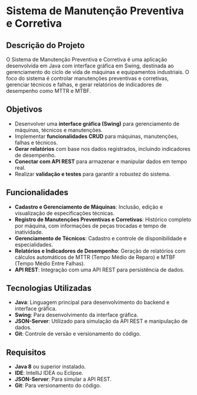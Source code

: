 # Sistema de Manutenção Preventiva e Corretiva

## Descrição do Projeto
O Sistema de Manutenção Preventiva e Corretiva é uma aplicação desenvolvida em Java com interface gráfica em Swing, destinada ao gerenciamento do ciclo de vida de máquinas e equipamentos industriais. O foco do sistema é controlar manutenções preventivas e corretivas, gerenciar técnicos e falhas, e gerar relatórios de indicadores de desempenho como MTTR e MTBF.

## Objetivos
- Desenvolver uma **interface gráfica (Swing)** para gerenciamento de máquinas, técnicos e manutenções.
- Implementar **funcionalidades CRUD** para máquinas, manutenções, falhas e técnicos.
- **Gerar relatórios** com base nos dados registrados, incluindo indicadores de desempenho.
- **Conectar com API REST** para armazenar e manipular dados em tempo real.
- Realizar **validação e testes** para garantir a robustez do sistema.

## Funcionalidades
- **Cadastro e Gerenciamento de Máquinas**: Inclusão, edição e visualização de especificações técnicas.
- **Registro de Manutenções Preventivas e Corretivas**: Histórico completo por máquina, com informações de peças trocadas e tempo de inatividade.
- **Gerenciamento de Técnicos**: Cadastro e controle de disponibilidade e especialidades.
- **Relatórios e Indicadores de Desempenho**: Geração de relatórios com cálculos automáticos de MTTR (Tempo Médio de Reparo) e MTBF (Tempo Médio Entre Falhas).
- **API REST**: Integração com uma API REST para persistência de dados.

## Tecnologias Utilizadas
- **Java**: Linguagem principal para desenvolvimento do backend e interface gráfica.
- **Swing**: Para desenvolvimento da interface gráfica.
- **JSON-Server**: Utilizado para simulação da API REST e manipulação de dados.
- **Git**: Controle de versão e versionamento do código.

## Requisitos
- **Java 8** ou superior instalado.
- **IDE**: IntelliJ IDEA ou Eclipse.
- **JSON-Server**: Para simular a API REST.
- **Git**: Para versionamento do código.